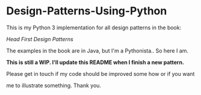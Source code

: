 
# Design-Patterns-Using-Python  
  
This is my Python 3 implementation for all design patterns in the book:  
  
*Head First Design Patterns*  
  
The examples in the book are in Java, but I'm a Pythonista.. So here I am.  
  
**This is still a WIP. I'll update this README when I finish a new pattern.**  
  
Please get in touch if my code should be improved some how or if you want  
  
me to illustrate something. Thank you.
